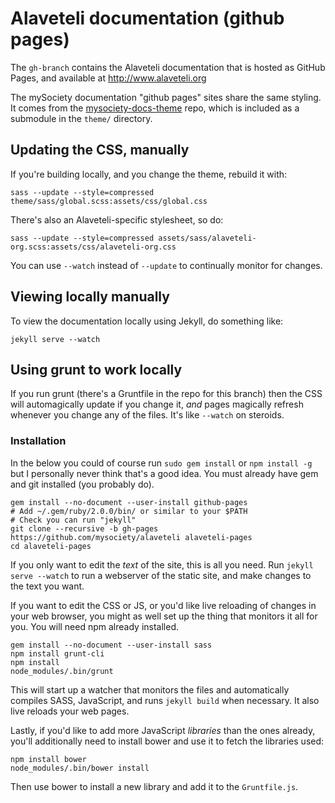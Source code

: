 # Alaveteli documentation (github pages)

The `gh-branch` contains the Alaveteli documentation that is hosted
as GitHub Pages, and available at <http://www.alaveteli.org>

The mySociety documentation "github pages" sites share the same styling.
It comes from the 
[mysociety-docs-theme](https://github.com/mysociety/mysociety-docs-theme)
repo, which is included as a submodule in the `theme/` directory.

## Updating the CSS, manually

If you're building locally, and you change the theme, rebuild it with:

    sass --update --style=compressed theme/sass/global.scss:assets/css/global.css

There's also an Alaveteli-specific stylesheet, so do:

    sass --update --style=compressed assets/sass/alaveteli-org.scss:assets/css/alaveteli-org.css

You can use `--watch` instead of `--update` to continually monitor for changes.

## Viewing locally manually

To view the documentation locally using Jekyll, do something like:

    jekyll serve --watch


## Using grunt to work locally

If you run grunt (there's a Gruntfile in the repo for this branch) then the CSS
will automagically update if you change it, *and* pages magically refresh whenever
you change any of the files. It's like `--watch` on steroids.

### Installation
In the below you could of course run `sudo gem install` or `npm install -g` but
I personally never think that's a good idea. You must already have gem and git
installed (you probably do).

```
gem install --no-document --user-install github-pages
# Add ~/.gem/ruby/2.0.0/bin/ or similar to your $PATH
# Check you can run "jekyll"
git clone --recursive -b gh-pages https://github.com/mysociety/alaveteli alaveteli-pages
cd alaveteli-pages
```

If you only want to edit the *text* of the site, this is all you need. Run
`jekyll serve --watch` to run a webserver of the static site, and make changes
to the text you want.

If you want to edit the CSS or JS, or you'd like live reloading of changes in
your web browser, you might as well set up the thing that monitors it all for
you. You will need npm already installed.

```
gem install --no-document --user-install sass
npm install grunt-cli
npm install
node_modules/.bin/grunt
```

This will start up a watcher that monitors the files and automatically compiles
SASS, JavaScript, and runs `jekyll build` when necessary. It also live reloads
your web pages.

Lastly, if you'd like to add more JavaScript *libraries* than the ones already,
you'll additionally need to install bower and use it to fetch the libraries
used:

```
npm install bower
node_modules/.bin/bower install
```

Then use bower to install a new library and add it to the `Gruntfile.js`.

